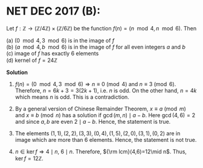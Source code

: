# **NET DEC 2017 (B):** 

Let
$f: \mathbb Z \to (\mathbb Z/4\mathbb Z) \times (\mathbb Z/6\mathbb Z)$
be the function $f(n) = (n \mod 4, n\mod 6)$. Then

(a) $(0 \mod 4, 3 \mod 6)$ is in the image of $f$<br>
(b) $(a \mod 4, b \mod 6)$ is
in the image of $f$ for all even integers $a$ and $b$<br>
(c) image of $f$ has
exactly $6$ elements<br>
(d) kernel of $f= 24\mathbb Z$<br>

**Solution**

1.  $f(n) = (0 \mod 4, 3 \mod 6) \Rightarrow n \equiv 0 \pmod 4$ and
    $n \equiv 3 \pmod 6$. Therefore, $n = 6k+3=3(2k+1)$, i.e. $n$ is
    odd. On the other hand, $n = 4k$ which means $n$ is odd. This is a
    contradiction.<br>

2.  By a general version of Chinese Remainder Theorem,
    $x \equiv a \pmod m$ and $x \equiv b \pmod n$ has a solution if
    $\gcd(m,n) \mid a-b$. Here $\gcd(4,6)=2$ and since $a,b$ are even
    $2 \mid a-b$. Hence, the statement is true.<br>

3.  The elements
    $(1,1), (2,2), (3,3), (0,4), (1,5), (2,0), (3,1), (0,2)$ are in
    image which are more than $6$ elements. Hence, the statement is not
    true.<br>

4.  $n \in \ker f \Rightarrow 4 \mid n,\ 6 \mid n$. Therefore,
    ${\rm lcm}(4,6)=12\mid n$. Thus, $\ker f = 12\mathbb Z$.


